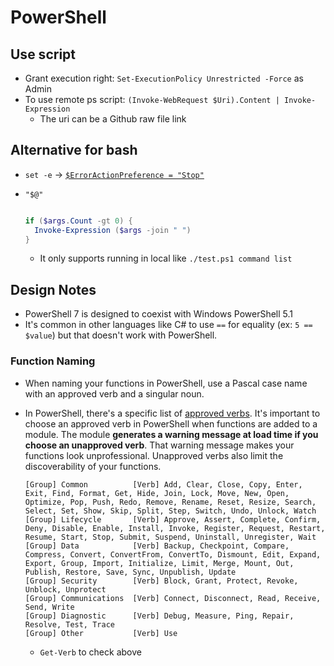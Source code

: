# PowerShell

## Use script

- Grant execution right: `Set-ExecutionPolicy Unrestricted -Force` as Admin
- To use remote ps script: `(Invoke-WebRequest $Uri).Content | Invoke-Expression`
  - The uri can be a Github raw file link

## Alternative for bash

- `set -e` -> [`$ErrorActionPreference = "Stop"`](https://learn.microsoft.com/en-us/powershell/module/microsoft.powershell.core/about/about_preference_variables?view=powershell-7.4#erroractionpreference)
- `"$@"`

  ```powershell

  if ($args.Count -gt 0) {
    Invoke-Expression ($args -join " ")
  }

  ```

  - It only supports running in local like `./test.ps1 command list`

## Design Notes

- PowerShell 7 is designed to coexist with Windows PowerShell 5.1
- It's common in other languages like C# to use `==` for equality (ex: `5 == $value`) but that doesn't work with PowerShell.

### Function Naming

- When naming your functions in PowerShell, use a Pascal case name with an approved verb and a singular noun.
- In PowerShell, there's a specific list of [approved verbs](https://learn.microsoft.com/en-us/powershell/scripting/developer/cmdlet/approved-verbs-for-windows-powershell-commands?view=powershell-7.4). It's important to choose an approved verb in PowerShell when functions are added to a module. The module **generates a warning message at load time if you choose an unapproved verb**. That warning message makes your functions look unprofessional. Unapproved verbs also limit the discoverability of your functions.

    ```text
    [Group] Common          [Verb] Add, Clear, Close, Copy, Enter, Exit, Find, Format, Get, Hide, Join, Lock, Move, New, Open, Optimize, Pop, Push, Redo, Remove, Rename, Reset, Resize, Search, Select, Set, Show, Skip, Split, Step, Switch, Undo, Unlock, Watch
    [Group] Lifecycle       [Verb] Approve, Assert, Complete, Confirm, Deny, Disable, Enable, Install, Invoke, Register, Request, Restart, Resume, Start, Stop, Submit, Suspend, Uninstall, Unregister, Wait
    [Group] Data            [Verb] Backup, Checkpoint, Compare, Compress, Convert, ConvertFrom, ConvertTo, Dismount, Edit, Expand, Export, Group, Import, Initialize, Limit, Merge, Mount, Out, Publish, Restore, Save, Sync, Unpublish, Update
    [Group] Security        [Verb] Block, Grant, Protect, Revoke, Unblock, Unprotect
    [Group] Communications  [Verb] Connect, Disconnect, Read, Receive, Send, Write
    [Group] Diagnostic      [Verb] Debug, Measure, Ping, Repair, Resolve, Test, Trace
    [Group] Other           [Verb] Use
    ```

  - `Get-Verb` to check above
